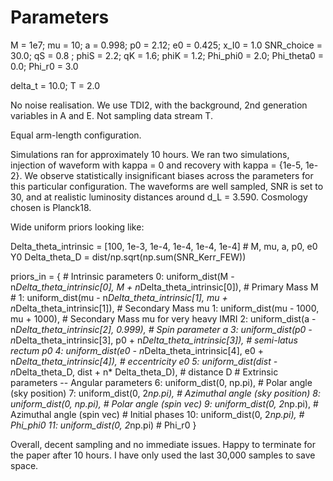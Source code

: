 # Parameters

M = 1e7; mu = 10; a = 0.998; p0 = 2.12; e0 = 0.425; x\_I0 = 1.0
SNR\_choice = 30.0;
qS = 0.8 ; phiS = 2.2; qK = 1.6; phiK = 1.2;
Phi\_phi0 = 2.0; Phi\_theta0 = 0.0; Phi\_r0 = 3.0

delta\_t = 10.0; T = 2.0

No noise realisation. We use TDI2, with the background, 2nd generation variables in A and E. Not sampling data stream T. 

Equal arm-length configuration. 


Simulations ran for approximately 10 hours. We ran two simulations, injection of waveform with kappa = 0 and recovery 
with kappa = {1e-5, 1e-2}. We observe statistically insignificant biases across the parameters for this particular configuration. The waveforms are well sampled, 
SNR is set to 30, and at realistic luminosity distances around d_L = 3.590. Cosmology chosen is Planck18. 

Wide uniform priors looking like:

Delta\_theta\_intrinsic = [100, 1e-3, 1e-4, 1e-4, 1e-4, 1e-4]  # M, mu, a, p0, e0 Y0
Delta\_theta\_D = dist/np.sqrt(np.sum(SNR\_Kerr\_FEW))

priors_in = {
    # Intrinsic parameters
    0: uniform\_dist(M - n*Delta_theta_intrinsic[0], M + n*Delta_theta_intrinsic[0]), # Primary Mass M
    # 1: uniform_dist(mu - n*Delta_theta_intrinsic[1], mu + n*Delta_theta_intrinsic[1]), # Secondary Mass mu
    1: uniform_dist(mu - 1000, mu + 1000), # Secondary Mass mu for very heavy IMRI
    2: uniform_dist(a - n*Delta_theta_intrinsic[2], 0.999), # Spin parameter a
    3: uniform_dist(p0 - n*Delta_theta_intrinsic[3], p0 + n*Delta_theta_intrinsic[3]), # semi-latus rectum p0
    4: uniform_dist(e0 - n*Delta_theta_intrinsic[4], e0 + n*Delta_theta_intrinsic[4]), # eccentricity e0
    5: uniform_dist(dist - n*Delta_theta_D, dist + n* Delta_theta_D), # distance D
    # Extrinsic parameters -- Angular parameters
    6: uniform_dist(0, np.pi), # Polar angle (sky position)
    7: uniform_dist(0, 2*np.pi), # Azimuthal angle (sky position)
    8: uniform_dist(0, np.pi),  # Polar angle (spin vec)
    9: uniform_dist(0, 2*np.pi), # Azimuthal angle (spin vec)
    # Initial phases
    10: uniform_dist(0, 2*np.pi), # Phi_phi0
    11: uniform_dist(0, 2*np.pi) # Phi_r0
}


Overall, decent sampling and no immediate issues. Happy to terminate for the paper after 10 hours. I have only used the last 30,000 samples to save space. 
